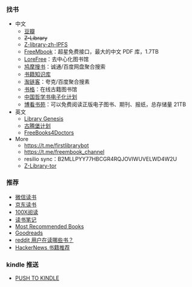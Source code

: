 ### 找书

- 中文
  - [豆瓣](https://www.douban.com/)
  - ~~Z-Library~~
  - [Z-library-zh-IPFS](https://bk.hallowlib.org/)
  - [FreeMbook](https://freembook.com/)：超星免费接口，最大的中文 PDF 库，1.7TB
  - [LoreFree](https://ebook2.lorefree.com/)：去中心化图书馆
  - [鸠摩搜书](https://www.jiumodiary.com/)：诚通/百度网盘聚合搜索
  - [书籍知识库](https://book.zhishikoo.com/)
  - [淘链客](https://www.toplinks.cc/s/)：夸克/百度聚合搜素
  - [书格](https://new.shuge.org/)：在线古籍图书馆
  - [中国哲学书电子化计划](https://ctext.org/zh)
  - [博看书苑]()：可以免费阅读正版电子图书、期刊、报纸，总存储量 21TB
- 英文
  - [Library Genesis](http://libgen.rs)
  - [古腾堡计划](http://www.gutenberg.org)
  - [FreeBooks4Doctors](http://freebooks4doctors.com/)
- More
  - https://t.me/firstlibrarybot
  - https://t.me/freembook_channel
  - resilio sync：B2MLLPYY77HBCGR4RQJOVIWUVELWD4W2U
  - [Z-Library-tor](http://ookszlibb74ugqojhzhg2a63w5i2atv5bqarulgczawnbmsb6s6qead.onion/)

### 推荐

- [微信读书](https://weread.qq.com/)
- [京东读书](https://m-tob.jd.com/)
- [100X阅读](https://100x.today/)
- [读书笔记](https://reading.geek-docs.com/)
- [Most Recommended Books](https://mostrecommendedbooks.com/)
- [Goodreads](https://goodreads.com)
- [reddit 用户在读哪些书？](https://www.redditreads.com/)
- [HackerNews 书籍推荐](https://hacker-recommended-books.vercel.app/category/0/all-time/page/0/0)

### kindle 推送

- [PUSH TO KINDLE](https://tokindle.top/)
